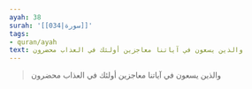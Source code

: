 ```yaml
---
ayah: 38
surah: '[[034|سورة]]'
tags:
- quran/ayah
text: والذين يسعون في آياتنا معاجزين أولئك في العذاب محضرون
---
```

> والذين يسعون في آياتنا معاجزين أولئك في العذاب محضرون
